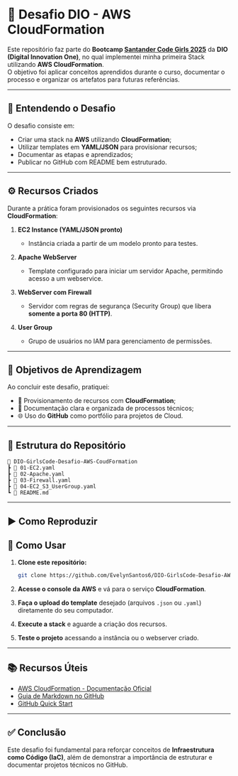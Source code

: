 # 🚀 Desafio DIO - AWS CloudFormation  

Este repositório faz parte do **Bootcamp [Santander Code Girls 2025](https://web.dio.me/track/santander-code-girls-2025)** da **DIO (Digital Innovation One)**, no qual implementei minha primeira Stack utilizando **AWS CloudFormation**.  
O objetivo foi aplicar conceitos aprendidos durante o curso, documentar o processo e organizar os artefatos para futuras referências.  

---

## 📌 Entendendo o Desafio
O desafio consiste em:
- Criar uma stack na **AWS** utilizando **CloudFormation**;
- Utilizar templates em **YAML/JSON** para provisionar recursos;
- Documentar as etapas e aprendizados;
- Publicar no GitHub com README bem estruturado.

---

## ⚙️ Recursos Criados

Durante a prática foram provisionados os seguintes recursos via **CloudFormation**:

1. **EC2 Instance (YAML/JSON pronto)**  
   - Instância criada a partir de um modelo pronto para testes.  

2. **Apache WebServer**  
   - Template configurado para iniciar um servidor Apache, permitindo acesso a um webservice.  

3. **WebServer com Firewall**  
   - Servidor com regras de segurança (Security Group) que libera **somente a porta 80 (HTTP)**.  

4. **User Group**  
   - Grupo de usuários no IAM para gerenciamento de permissões.  

---

## 📝 Objetivos de Aprendizagem
Ao concluir este desafio, pratiquei:
- 🚀 Provisionamento de recursos com **CloudFormation**;
- 📑 Documentação clara e organizada de processos técnicos;
- 🌐 Uso do **GitHub** como portfólio para projetos de Cloud.  

---

## 📂 Estrutura do Repositório

```
📁 DIO-GirlsCode-Desafio-AWS-CoudFormation
┣ 📜 01-EC2.yaml
┣ 📜 02-Apache.yaml
┣ 📜 03-Firewall.yaml
┣ 📜 04-EC2_S3_UserGroup.yaml
┗ 📜 README.md
```
---

## ▶️ Como Reproduzir

## 🚀 Como Usar

1.  **Clone este repositório:**
    ```bash
    git clone https://github.com/EvelynSantos6/DIO-GirlsCode-Desafio-AWS-CoudFormation.git
    ```

2.  **Acesse o console da AWS** e vá para o serviço **CloudFormation**.

3.  **Faça o upload do template** desejado (arquivos `.json` ou `.yaml`) diretamente do seu computador.

4.  **Execute a stack** e aguarde a criação dos recursos.

5.  **Teste o projeto** acessando a instância ou o webserver criado.

---

## 📚 Recursos Úteis

* [AWS CloudFormation - Documentação Oficial](https://aws.amazon.com/cloudformation/resources/templates/)
* [Guia de Markdown no GitHub](https://guides.github.com/features/mastering-markdown/)
* [GitHub Quick Start](https://docs.github.com/en/get-started/on-your-own/about-github)

---

## ✅ Conclusão

Este desafio foi fundamental para reforçar conceitos de **Infraestrutura como Código (IaC)**, além de demonstrar a importância de estruturar e documentar projetos técnicos no GitHub.
